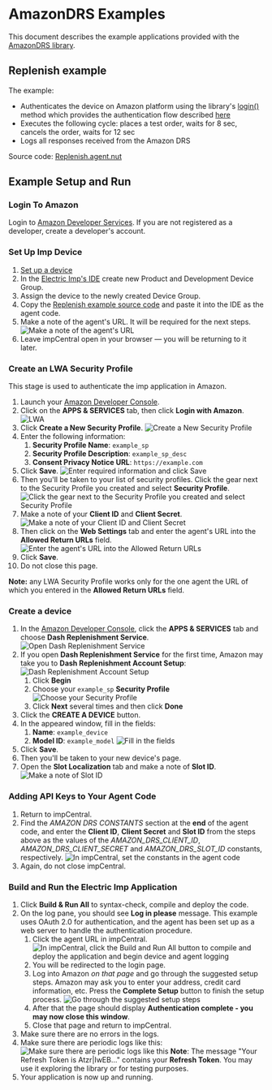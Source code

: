 # AmazonDRS Examples #

This document describes the example applications provided with the [AmazonDRS library](../README.md).

## Replenish example ##

The example:
- Authenticates the device on Amazon platform using the library's [login()](../README.md#logindevicemodel-deviceserial-onauthenticated-testdevice) method which provides the authentication flow described [here](../README.md#authentication)
- Executes the following cycle: places a test order, waits for 8 sec, cancels the order, waits for 12 sec
- Logs all responses received from the Amazon DRS

Source code: [Replenish.agent.nut](./Replenish.agent.nut)

## Example Setup and Run ##

### Login To Amazon ###

Login to [Amazon Developer Services](https://developer.amazon.com/login.html).
If you are not registered as a developer, create a developer's account.

### Set Up Imp Device ###

1. [Set up a device](https://developer.electricimp.com/gettingstarted)
1. In the [Electric Imp's IDE](https://ide.electricimp.com) create new Product and Development Device Group.
1. Assign the device to the newly created Device Group.
1. Copy the [Replenish example source code](./Replenish.agent.nut) and paste it into the IDE as the agent code.
1. Make a note of the agent's URL. It will be required for the next steps.
![Make a note of the agent's URL](images/AgentURL.png "Make a note of the agent's URL")
1. Leave impCentral open in your browser &mdash; you will be returning to it later.

### Create an LWA Security Profile ###

This stage is used to authenticate the imp application in Amazon.

1. Launch your [Amazon Developer Console](https://developer.amazon.com/home.html).
1. Click on the **APPS & SERVICES** tab, then click **Login with Amazon**.
![LWA](images/LWA.png "LWA")
1. Click **Create a New Security Profile**.
![Create a New Security Profile](images/CreateSP.png "Create a New Security Profile")
1. Enter the following information:
    1. **Security Profile Name**: `example_sp`
    1. **Security Profile Description**: `example_sp_desc`
    1. **Consent Privacy Notice URL**: `https://example.com`
1. Click **Save**.
![Enter required information and click Save](images/InfoForSP.png "Enter required information and click Save")
1. Then you'll be taken to your list of security profiles. Click the gear next to the Security Profile you created and select **Security Profile**.
![Click the gear next to the Security Profile you created and select Security Profile](images/ViewSP.png "Click the gear next to the Security Profile you created and select Security Profile")
1. Make a note of your **Client ID** and **Client Secret**.
![Make a note of your Client ID and Client Secret](images/Credentials.png "Make a note of your Client ID and Client Secret")
1. Then click on the **Web Settings** tab and enter the agent's URL into the **Allowed Return URLs** field.
![Enter the agent's URL into the Allowed Return URLs](images/AllowedURLs.png "Enter the agent's URL into the Allowed Return URLs")
1. Click **Save**.
1. Do not close this page.

**Note:** any LWA Security Profile works only for the one agent the URL of which you entered in the **Allowed Return URLs** field.

### Create a device ###

1. In the [Amazon Developer Console](https://developer.amazon.com/home.html), click the **APPS & SERVICES** tab and choose **Dash Replenishment Service**.
![Open Dash Replenishment Service](images/DRS.png "Open Dash Replenishment Service")
1. If you open **Dash Replenishment Service** for the first time, Amazon may take you to **Dash Replenishment Account Setup**:
![Dash Replenishment Account Setup](images/DRSSetup.png "Dash Replenishment Account Setup")
    1. Click **Begin**
    1. Choose your `example_sp` **Security Profile**
![Choose your Security Profile](images/DRSSetupSP.png "Choose your Security Profile")
    1. Click **Next** several times and then click **Done**
1. Click the **CREATE A DEVICE** button.
1. In the appeared window, fill in the fields:
    1. **Name**: `example_device`
    2. **Model ID**: `example_model`
![Fill in the fields](images/CreateDevice.png "Fill in the fields")
1. Click **Save**.
1. Then you'll be taken to your new device's page.
1. Open the **Slot Localization** tab and make a note of **Slot ID**.
![Make a note of Slot ID](images/SlotID.png "Make a note of Slot ID")

### Adding API Keys to Your Agent Code ###

1. Return to impCentral.
1. Find the *AMAZON DRS CONSTANTS* section at the **end** of the agent code, and enter the **Client ID**, **Client Secret** and **Slot ID** from the steps above as the values of the *AMAZON_DRS_CLIENT_ID*, *AMAZON_DRS_CLIENT_SECRET* and *AMAZON_DRS_SLOT_ID* constants, respectively.
![In impCentral, set the constants in the agent code](images/SetConstants.png "In impCentral, set the constants in the agent code")
1. Again, do not close impCentral.

### Build and Run the Electric Imp Application ###

1. Click **Build & Run All** to syntax-check, compile and deploy the code.
1. On the log pane, you should see **Log in please** message. This example uses OAuth 2.0 for authentication, and the agent has been set up as a web server to handle the authentication procedure.
    1. Click the agent URL in impCentral.
![In impCentral, click the Build and Run All button to compile and deploy the application and begin device and agent logging](images/Run.png "In impCentral, click the Build and Run All button to compile and deploy the application and begin device and agent logging")
    1. You will be redirected to the login page.
    1. Log into Amazon *on that page* and go through the suggested setup steps. Amazon may ask you to enter your address, credit card information, etc. Press the **Complete Setup** button to finish the setup process.
    ![Go through the suggested setup steps](images/AmazonSetup.png "Go through the suggested setup steps")
    1. After that the page should display **Authentication complete - you may now close this window**.
    1. Close that page and return to impCentral.
1. Make sure there are no errors in the logs.
1. Make sure there are periodic logs like this:
![Make sure there are periodic logs like this](images/PeriodicLogs.png "Make sure there are periodic logs like this")
**Note**: The message "Your Refresh Token is Atzr|IwEB..." contains your **Refresh Token**. You may use it exploring the library or for testing purposes.
1. Your application is now up and running.
